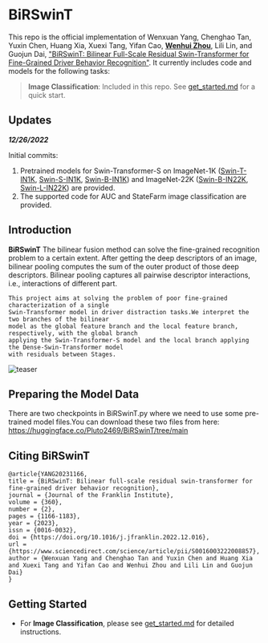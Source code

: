 # BiRSwinT

This repo is the official implementation of Wenxuan Yang, Chenghao Tan, Yuxin Chen, Huang Xia, Xuexi Tang, Yifan Cao, [**Wenhui Zhou**](https://faculty.hdu.edu.cn/jsjxy/zwh_en/main.htm), Lili Lin, and Guojun Dai, ["BiRSwinT: Bilinear Full-Scale Residual Swin-Transformer for Fine-Grained Driver Behavior Recognition"](https://www.sciencedirect.com/science/article/abs/pii/S0016003222008857?via%3Dihub). It currently includes code and models for the following tasks:

> **Image Classification**: Included in this repo. See [get_started.md](get_started.md) for a quick start.

## Updates

**_12/26/2022_**

Initial commits:

1. Pretrained models for Swin-Transformer-S on ImageNet-1K ([Swin-T-IN1K](https://github.com/SwinTransformer/storage/releases/download/v1.0.0/swin_tiny_patch4_window7_224.pth), [Swin-S-IN1K](https://github.com/SwinTransformer/storage/releases/download/v1.0.0/swin_small_patch4_window7_224.pth), [Swin-B-IN1K](https://github.com/SwinTransformer/storage/releases/download/v1.0.0/swin_base_patch4_window7_224.pth)) and ImageNet-22K ([Swin-B-IN22K](https://github.com/SwinTransformer/storage/releases/download/v1.0.0/swin_base_patch4_window7_224_22k.pth), [Swin-L-IN22K](https://github.com/SwinTransformer/storage/releases/download/v1.0.0/swin_large_patch4_window7_224_22k.pth)) are provided.
2. The supported code for AUC and StateFarm image classification are provided.

## Introduction

**BiRSwinT** The bilinear fusion method can solve the fine-grained recognition problem to a certain extent.
After getting the deep descriptors of an image, bilinear pooling computes the sum of the outer
product of those deep descriptors. Bilinear pooling captures all pairwise descriptor interactions,
i.e., interactions of different part.

    This project aims at solving the problem of poor fine-grained characterization of a single
    Swin-Transformer model in driver distraction tasks.We interpret the two branches of the bilinear
    model as the global feature branch and the local feature branch, respectively, with the global branch
    applying the Swin-Transformer-S model and the local branch applying the Dense-Swin-Transformer model
    with residuals between Stages.

![teaser](figures/teaser.png)

## Preparing the Model Data

There are two checkpoints in BiRSwinT.py where we need to use some pre-trained model files.You can download these two files from here: https://huggingface.co/Pluto2469/BiRSwinT/tree/main

## Citing BiRSwinT

```
@article{YANG20231166,
title = {BiRSwinT: Bilinear full-scale residual swin-transformer for fine-grained driver behavior recognition},
journal = {Journal of the Franklin Institute},
volume = {360},
number = {2},
pages = {1166-1183},
year = {2023},
issn = {0016-0032},
doi = {https://doi.org/10.1016/j.jfranklin.2022.12.016},
url = {https://www.sciencedirect.com/science/article/pii/S0016003222008857},
author = {Wenxuan Yang and Chenghao Tan and Yuxin Chen and Huang Xia and Xuexi Tang and Yifan Cao and Wenhui Zhou and Lili Lin and Guojun Dai}
}
```

## Getting Started

-   For **Image Classification**, please see [get_started.md](get_started.md) for detailed instructions.
